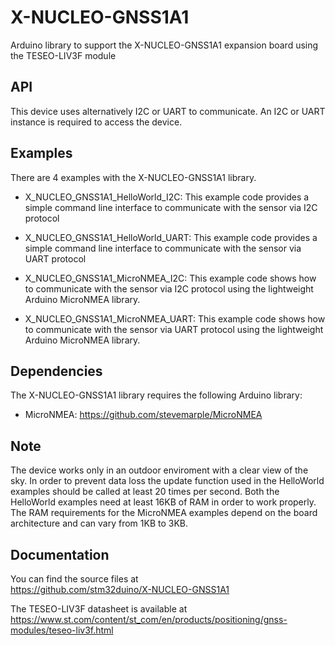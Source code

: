 # X-NUCLEO-GNSS1A1
Arduino library to support the X-NUCLEO-GNSS1A1 expansion board using the TESEO-LIV3F module

## API

This device uses alternatively I2C or UART to communicate. An I2C or UART instance is required to access the device.
  
## Examples

There are 4 examples with the  X-NUCLEO-GNSS1A1 library.

* X_NUCLEO_GNSS1A1_HelloWorld_I2C: This example code provides a simple command line interface
  to communicate with the sensor via I2C protocol

* X_NUCLEO_GNSS1A1_HelloWorld_UART: This example code provides a simple command line interface
  to communicate with the sensor via UART protocol

* X_NUCLEO_GNSS1A1_MicroNMEA_I2C: This example code shows how to communicate with the sensor via 
  I2C protocol using the lightweight Arduino MicroNMEA library. 

* X_NUCLEO_GNSS1A1_MicroNMEA_UART: This example code shows how to communicate with the sensor via 
  UART protocol using the lightweight Arduino MicroNMEA library. 

## Dependencies

The X-NUCLEO-GNSS1A1 library requires the following Arduino library:

* MicroNMEA: https://github.com/stevemarple/MicroNMEA

## Note

The device works only in an outdoor enviroment with a clear view of the sky.
In order to prevent data loss the update function used in the HelloWorld examples should be called at least 20 times per second.
Both the HelloWorld examples need at least 16KB of RAM in order to work properly. The RAM requirements for the MicroNMEA examples
depend on the board architecture and can vary from 1KB to 3KB.

## Documentation

You can find the source files at  
https://github.com/stm32duino/X-NUCLEO-GNSS1A1

The TESEO-LIV3F datasheet is available at  
https://www.st.com/content/st_com/en/products/positioning/gnss-modules/teseo-liv3f.html
